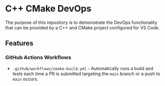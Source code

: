 # C++ CMake DevOps

The purpose of this repository is to demonstrate the DevOps functionality that can be provided by a C++ and CMake project configured for VS Code.

## Features

### GitHub Actions Workflows

- `.github/workflows/cmake-build.yml` - Automatically runs a build and tests each time a PR is submitted targeting the `main` branch or a push to `main` occurs.